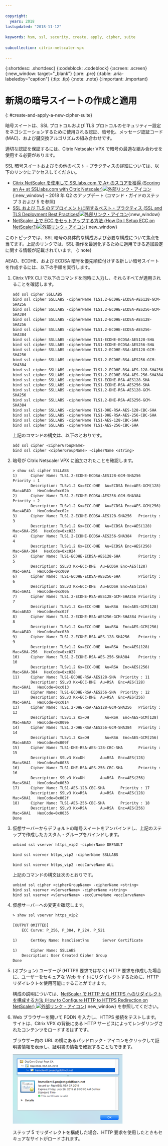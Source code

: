 ```yaml
---

copyright:
  years: 2018
lastupdated: "2018-11-12"

keywords: hsm, ssl, security, create, apply, cipher, suite

subcollection: citrix-netscaler-vpx

---
```


{:shortdesc: .shortdesc}
{:codeblock: .codeblock}
{:screen: .screen}
{:new_window: target="_blank"}
{:pre: .pre}
{:table: .aria-labeledby="caption"}
{:tip: .tip}
{:note: .note}
{:important: .important}

# 新規の暗号スイートの作成と適用
{: #create-and-apply-a-new-cipher-suite}

暗号スイートは、SSL プロトコルおよび TLS プロトコルのセキュリティー設定をネゴシエーションするために使用される認証、暗号化、メッセージ認証コード (MAC)、および鍵交換アルゴリズムの組み合わせです。

適切な認証を保証するには、Citrix Netscaler VPX で暗号の最適な組み合わせを使用する必要があります。

SSL 暗号スイートおよびその他のベスト・プラクティスの詳細については、以下のリンクにアクセスしてください。

* [Citrix NetScaler を使用して SSLlabs.com で A+ のスコアを獲得 (Scoring an A+ at SSLlabs.com with Citrix Netscaler)![外部リンク・アイコン](../../icons/launch-glyph.svg "外部リンク・アイコン")](https://www.citrix.com/blogs/2018/05/16/scoring-an-a-at-ssllabs-com-with-citrix-netscaler-q2-2018-update/){:new_window} – 2018 年 Q2 のアップデート (コマンド・ガイドのステップ 3 および 5 を参照)
* [SSL および TLS のデプロイメントに関するベスト・プラクティス (SSL and TLS Deployment Best Practices)![外部リンク・アイコン](../../icons/launch-glyph.svg "外部リンク・アイコン")](https://github.com/ssllabs/research/wiki/SSL-and-TLS-Deployment-Best-Practices#23-use-secure-cipher-suites){:new_window}
* [NetScaler 上で ECC をセットアップする方法 (How Do I Setup ECC on NetScaler?)![外部リンク・アイコン](../../icons/launch-glyph.svg "外部リンク・アイコン")](https://support.citrix.com/article/CTX205289){:new_window}

このトピックでは、SSL 暗号の具体的な構成および必要な構成について焦点を当てます。上記のリンクでは、SSL 操作を最適化するために適用できる追加設定に関する情報が記載されています。
{: note}

AEAD、ECDHE、および ECDSA 暗号を優先順位付けする新しい暗号スイートを作成するには、以下の手順を実行します。

1.	Citrix VPX CLI で以下のコマンドを同時に入力し、それらすべてが適用されることを確認します。

	```
	add ssl cipher SSLLABS
	bind ssl cipher SSLLABS -cipherName TLS1.2-ECDHE-ECDSA-AES128-GCM-SHA256
	bind ssl cipher SSLLABS -cipherName TLS1.2-ECDHE-ECDSA-AES256-GCM-SHA384
	bind ssl cipher SSLLABS -cipherName TLS1.2-ECDHE-ECDSA-AES128-SHA256
	bind ssl cipher SSLLABS -cipherName TLS1.2-ECDHE-ECDSA-AES256-SHA384
	bind ssl cipher SSLLABS -cipherName TLS1-ECDHE-ECDSA-AES128-SHA
	bind ssl cipher SSLLABS -cipherName TLS1-ECDHE-ECDSA-AES256-SHA
	bind ssl cipher SSLLABS -cipherName TLS1.2-ECDHE-RSA-AES128-GCM-SHA256
	bind ssl cipher SSLLABS -cipherName TLS1.2-ECDHE-RSA-AES256-GCM-SHA384
	bind ssl cipher SSLLABS -cipherName TLS1.2-ECDHE-RSA-AES-128-SHA256
	bind ssl cipher SSLLABS -cipherName TLS1.2-ECDHE-RSA-AES-256-SHA384
	bind ssl cipher SSLLABS -cipherName TLS1-ECDHE-RSA-AES128-SHA
	bind ssl cipher SSLLABS -cipherName TLS1-ECDHE-RSA-AES256-SHA
	bind ssl cipher SSLLABS -cipherName TLS1.2-DHE-RSA-AES128-GCM-SHA256
	bind ssl cipher SSLLABS -cipherName TLS1.2-DHE-RSA-AES256-GCM-SHA384
	bind ssl cipher SSLLABS -cipherName TLS1-DHE-RSA-AES-128-CBC-SHA
	bind ssl cipher SSLLABS -cipherName TLS1-DHE-RSA-AES-256-CBC-SHA
	bind ssl cipher SSLLABS -cipherName TLS1-AES-128-CBC-SHA
	bind ssl cipher SSLLABS -cipherName TLS1-AES-256-CBC-SHA
	```

	上記のコマンドの構文は、以下のとおりです。

	```
	add ssl cipher <cipherGroupName>
	bind ssl cipher <cipherGroupName> -cipherName <string>
	```

2.	暗号が Citrix Netscaler VPX に追加されたことを確認します。

	```
	> show ssl cipher SSLLABS
	1)      Cipher Name: TLS1.2-ECDHE-ECDSA-AES128-GCM-SHA256       Priority : 1
	        Description: TLSv1.2 Kx=ECC-DHE  Au=ECDSA Enc=AES-GCM(128) Mac=AEAD   HexCode=0xc02b
	2)      Cipher Name: TLS1.2-ECDHE-ECDSA-AES256-GCM-SHA384       Priority : 2
	        Description: TLSv1.2 Kx=ECC-DHE  Au=ECDSA Enc=AES-GCM(256) Mac=AEAD   HexCode=0xc02c
	3)      Cipher Name: TLS1.2-ECDHE-ECDSA-AES128-SHA256   Priority : 3
	        Description: TLSv1.2 Kx=ECC-DHE  Au=ECDSA Enc=AES(128)  Mac=SHA-256   HexCode=0xc023
	4)      Cipher Name: TLS1.2-ECDHE-ECDSA-AES256-SHA384   Priority : 4
	        Description: TLSv1.2 Kx=ECC-DHE  Au=ECDSA Enc=AES(256)  Mac=SHA-384   HexCode=0xc024
	5)      Cipher Name: TLS1-ECDHE-ECDSA-AES128-SHA        Priority : 5
	        Description: SSLv3 Kx=ECC-DHE  Au=ECDSA Enc=AES(128)  Mac=SHA1   HexCode=0xc009
	6)      Cipher Name: TLS1-ECDHE-ECDSA-AES256-SHA        Priority : 6
	        Description: SSLv3 Kx=ECC-DHE  Au=ECDSA Enc=AES(256)  Mac=SHA1   HexCode=0xc00a
	7)      Cipher Name: TLS1.2-ECDHE-RSA-AES128-GCM-SHA256 Priority : 7
	        Description: TLSv1.2 Kx=ECC-DHE  Au=RSA  Enc=AES-GCM(128) Mac=AEAD   HexCode=0xc02f
	8)      Cipher Name: TLS1.2-ECDHE-RSA-AES256-GCM-SHA384 Priority : 8
	        Description: TLSv1.2 Kx=ECC-DHE  Au=RSA  Enc=AES-GCM(256) Mac=AEAD   HexCode=0xc030
	9)      Cipher Name: TLS1.2-ECDHE-RSA-AES-128-SHA256    Priority : 9
	        Description: TLSv1.2 Kx=ECC-DHE  Au=RSA  Enc=AES(128)  Mac=SHA-256   HexCode=0xc027
	10)     Cipher Name: TLS1.2-ECDHE-RSA-AES-256-SHA384    Priority : 10
	        Description: TLSv1.2 Kx=ECC-DHE  Au=RSA  Enc=AES(256)  Mac=SHA-384   HexCode=0xc028
	11)     Cipher Name: TLS1-ECDHE-RSA-AES128-SHA  Priority : 11
	        Description: SSLv3 Kx=ECC-DHE  Au=RSA  Enc=AES(128)  Mac=SHA1   HexCode=0xc013
	12)     Cipher Name: TLS1-ECDHE-RSA-AES256-SHA  Priority : 12
	        Description: SSLv3 Kx=ECC-DHE  Au=RSA  Enc=AES(256)  Mac=SHA1   HexCode=0xc014
	13)     Cipher Name: TLS1.2-DHE-RSA-AES128-GCM-SHA256   Priority : 13
	        Description: TLSv1.2 Kx=DH       Au=RSA  Enc=AES-GCM(128) Mac=AEAD   HexCode=0x009e
	14)     Cipher Name: TLS1.2-DHE-RSA-AES256-GCM-SHA384   Priority : 14
	        Description: TLSv1.2 Kx=DH       Au=RSA  Enc=AES-GCM(256) Mac=AEAD   HexCode=0x009f
	15)     Cipher Name: TLS1-DHE-RSA-AES-128-CBC-SHA       Priority : 15
	        Description: SSLv3 Kx=DH       Au=RSA  Enc=AES(128)  Mac=SHA1   HexCode=0x0033
	16)     Cipher Name: TLS1-DHE-RSA-AES-256-CBC-SHA       Priority : 16
	        Description: SSLv3 Kx=DH       Au=RSA  Enc=AES(256)  Mac=SHA1   HexCode=0x0039
	17)     Cipher Name: TLS1-AES-128-CBC-SHA       Priority : 17
	        Description: SSLv3 Kx=RSA      Au=RSA  Enc=AES(128)  Mac=SHA1   HexCode=0x002f
	18)     Cipher Name: TLS1-AES-256-CBC-SHA       Priority : 18
	        Description: SSLv3 Kx=RSA      Au=RSA  Enc=AES(256)  Mac=SHA1   HexCode=0x0035
 	Done
 	```

3.	仮想サーバーからデフォルトの暗号スイートをアンバインドし、上記のステップで作成したカスタム・グループをバインドします。

	```
	unbind ssl vserver https_vip2 -cipherName DEFAULT

	bind ssl vserver https_vip2 -cipherName SSLLABS

	bind ssl vserver https_vip2 -eccCurveName ALL
	```

	上記のコマンドの構文は次のとおりです。

	```
	unbind ssl cipher <cipherGroupName> -cipherName <string>
	bind ssl vserver <vServerName> -cipherName <string>
	bind ssl vserver <vServerName> -eccCurveName <eccCurveName>
	```

4.	仮想サーバーへの変更を確認します。

	```
	> show ssl vserver https_vip2

	[OUTPUT OMITTED]
		ECC Curve: P_256, P_384, P_224, P_521

	1)      CertKey Name: hsmclient7ns      Server Certificate

	1)      Cipher Name: SSLLABS
		Description: User Created Cipher Group
 	Done
	```

5.	(オプション) ユーザーが (HTTPS 要求ではなく) HTTP 要求を作成した場合に、ユーザーをセキュアな Web サイトにリダイレクトするために、HTTP リダイレクトを使用可能にすることができます。

	構成の説明については、[NetScaler で HTTP から HTTPS へのリダイレクトを構成する方法 (How to Configure HTTP to HTTPS Redirection on NetScaler) ![外部リンク・アイコン](../../icons/launch-glyph.svg "外部リンク・アイコン")](https://support.citrix.com/article/CTX201201){:new_window} を参照してください。

6.	Web ブラウザーを開いて FQDN を入力し、HTTPS 接続をテストします。 サイトは、Citrix VPX の背後にある HTTP サービスによってレンダリングされたコンテンツをロードするはずです。

	ブラウザー内の URL の横にあるパッドロック・アイコンをクリックして証明書情報を表示し、証明書の情報を確認することもできます。

	<img src="images/21-check-certificate.png" alt="図面" style="width: 350px;"/>

	ステップ 5 でリダイレクトを構成した場合、HTTP 要求を使用したときもセキュアなサイトがロードされます。
